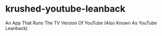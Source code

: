 # krushed-youtube-leanback
 An App That Runs The TV Version Of YouTube (Also Known As YouTube Leanback)
